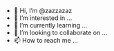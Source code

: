- 👋 Hi, I’m @zazzazaz
- 👀 I’m interested in ...
- 🌱 I’m currently learning ...
- 💞️ I’m looking to collaborate on ...
- 📫 How to reach me ...

<!---
zazzazaz/zazzazaz is a ✨ special ✨ repository because its `README.md` (this file) appears on your GitHub profile.
You can click the Preview link to take a look at your changes.
--->

